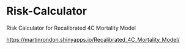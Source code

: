# Risk-Calculator
Risk Calculator for Recalibrated 4C Mortality Model


https://martinrondon.shinyapps.io/Recalibrated_4C_Mortality_Model/

